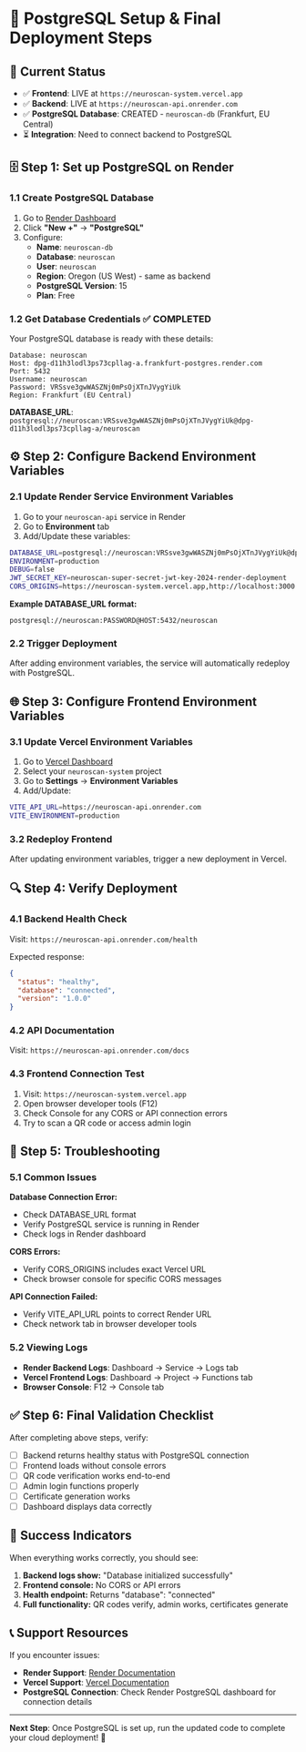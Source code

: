 # 🔧 PostgreSQL Setup & Final Deployment Steps

## 🎯 Current Status
- ✅ **Frontend**: LIVE at `https://neuroscan-system.vercel.app`
- ✅ **Backend**: LIVE at `https://neuroscan-api.onrender.com`
- ✅ **PostgreSQL Database**: CREATED - `neuroscan-db` (Frankfurt, EU Central)
- ⏳ **Integration**: Need to connect backend to PostgreSQL

## 🗄️ Step 1: Set up PostgreSQL on Render

### 1.1 Create PostgreSQL Database
1. Go to [Render Dashboard](https://dashboard.render.com/)
2. Click **"New +"** → **"PostgreSQL"**
3. Configure:
   - **Name**: `neuroscan-db`
   - **Database**: `neuroscan`
   - **User**: `neuroscan`
   - **Region**: Oregon (US West) - same as backend
   - **PostgreSQL Version**: 15
   - **Plan**: Free

### 1.2 Get Database Credentials ✅ COMPLETED
Your PostgreSQL database is ready with these details:
```
Database: neuroscan
Host: dpg-d11h3lodl3ps73cpllag-a.frankfurt-postgres.render.com
Port: 5432
Username: neuroscan
Password: VRSsve3gwWASZNj0mPsOjXTnJVygYiUk
Region: Frankfurt (EU Central)
```

**DATABASE_URL**: `postgresql://neuroscan:VRSsve3gwWASZNj0mPsOjXTnJVygYiUk@dpg-d11h3lodl3ps73cpllag-a/neuroscan`

## ⚙️ Step 2: Configure Backend Environment Variables

### 2.1 Update Render Service Environment Variables
1. Go to your `neuroscan-api` service in Render
2. Go to **Environment** tab
3. Add/Update these variables:

```bash
DATABASE_URL=postgresql://neuroscan:VRSsve3gwWASZNj0mPsOjXTnJVygYiUk@dpg-d11h3lodl3ps73cpllag-a/neuroscan
ENVIRONMENT=production
DEBUG=false
JWT_SECRET_KEY=neuroscan-super-secret-jwt-key-2024-render-deployment
CORS_ORIGINS=https://neuroscan-system.vercel.app,http://localhost:3000
```

**Example DATABASE_URL format:**
```
postgresql://neuroscan:PASSWORD@HOST:5432/neuroscan
```

### 2.2 Trigger Deployment
After adding environment variables, the service will automatically redeploy with PostgreSQL.

## 🌐 Step 3: Configure Frontend Environment Variables

### 3.1 Update Vercel Environment Variables
1. Go to [Vercel Dashboard](https://vercel.com/dashboard)
2. Select your `neuroscan-system` project
3. Go to **Settings** → **Environment Variables**
4. Add/Update:

```bash
VITE_API_URL=https://neuroscan-api.onrender.com
VITE_ENVIRONMENT=production
```

### 3.2 Redeploy Frontend
After updating environment variables, trigger a new deployment in Vercel.

## 🔍 Step 4: Verify Deployment

### 4.1 Backend Health Check
Visit: `https://neuroscan-api.onrender.com/health`

Expected response:
```json
{
  "status": "healthy",
  "database": "connected",
  "version": "1.0.0"
}
```

### 4.2 API Documentation
Visit: `https://neuroscan-api.onrender.com/docs`

### 4.3 Frontend Connection Test
1. Visit: `https://neuroscan-system.vercel.app`
2. Open browser developer tools (F12)
3. Check Console for any CORS or API connection errors
4. Try to scan a QR code or access admin login

## 🚨 Step 5: Troubleshooting

### 5.1 Common Issues

**Database Connection Error:**
- Check DATABASE_URL format
- Verify PostgreSQL service is running in Render
- Check logs in Render dashboard

**CORS Errors:**
- Verify CORS_ORIGINS includes exact Vercel URL
- Check browser console for specific CORS messages

**API Connection Failed:**
- Verify VITE_API_URL points to correct Render URL
- Check network tab in browser developer tools

### 5.2 Viewing Logs
- **Render Backend Logs**: Dashboard → Service → Logs tab
- **Vercel Frontend Logs**: Dashboard → Project → Functions tab
- **Browser Console**: F12 → Console tab

## ✅ Step 6: Final Validation Checklist

After completing above steps, verify:

- [ ] Backend returns healthy status with PostgreSQL connection
- [ ] Frontend loads without console errors
- [ ] QR code verification works end-to-end
- [ ] Admin login functions properly
- [ ] Certificate generation works
- [ ] Dashboard displays data correctly

## 🎉 Success Indicators

When everything works correctly, you should see:

1. **Backend logs show:** "Database initialized successfully"
2. **Frontend console:** No CORS or API errors
3. **Health endpoint:** Returns "database": "connected"
4. **Full functionality:** QR codes verify, admin works, certificates generate

## 📞 Support Resources

If you encounter issues:
- **Render Support**: [Render Documentation](https://render.com/docs)
- **Vercel Support**: [Vercel Documentation](https://vercel.com/docs)
- **PostgreSQL Connection**: Check Render PostgreSQL dashboard for connection details

---
**Next Step**: Once PostgreSQL is set up, run the updated code to complete your cloud deployment! 🚀
